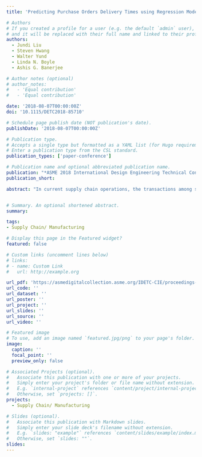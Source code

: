```yaml
---
title: 'Predicting Purchase Orders Delivery Times using Regression Models with Dimension Reduction'

# Authors
# If you created a profile for a user (e.g. the default `admin` user), write the username (folder name) here
# and it will be replaced with their full name and linked to their profile.
authors:
  - Jundi Liu
  - Steven Hwang
  - Walter Yund
  - Linda N. Boyle
  - Ashis G. Banerjee

# Author notes (optional)
# author_notes:
#   - 'Equal contribution'
#   - 'Equal contribution'

date: '2018-08-07T00:00:00Z'
doi: '10.1115/DETC2018-85710'

# Schedule page publish date (NOT publication's date).
publishDate: '2018-08-07T00:00:00Z'

# Publication type.
# Accepts a single type but formatted as a YAML list (for Hugo requirements).
# Enter a publication type from the CSL standard.
publication_types: ['paper-conference']

# Publication name and optional abbreviated publication name.
publication: "*ASME 2018 International Design Engineering Technical Conferences and Computers and Information in Engineering Conference*, 2018"
publication_short:

abstract: "In current supply chain operations, the transactions among suppliers and original equipment manufacturers (OEMs) are sometimes inefficient and unreliable due to limited information exchange and lack of knowledge about the supplier capabilities. For the OEMs, majority of downstream operations are sequential, requiring the availabilities of all the parts on time to ensure successful executions of production schedules. Therefore, accurate prediction of the delivery times of purchase orders (POs) is critical to satisfying these requirements. However, such prediction is challenging due to the suppliers’ distributed locations, time-varying capabilities and capacities, and unexpected changes in raw materials procurements. We address some of these challenges by developing supervised machine learning models in the form of Random Forests and Quantile Regression Forests that are trained on historical PO transactional data. Further, given the fact that many predictors are categorical variables, we apply a dimension reduction method to identify the most influential category levels. Results on real-world OEM data show effective performance with substantially lower prediction errors than supplier-provided delivery time estimates."


# Summary. An optional shortened abstract.
summary: 

tags: 
- Supply Chain/ Manufacturing

# Display this page in the Featured widget?
featured: false

# Custom links (uncomment lines below)
# links:
# - name: Custom Link
#   url: http://example.org

url_pdf: 'https://asmedigitalcollection.asme.org/IDETC-CIE/proceedings-abstract/IDETC-CIE2018/V01BT02A034/273583'
url_code: ''
url_dataset: ''
url_poster: ''
url_project: ''
url_slides: ''
url_source: ''
url_video: ''

# Featured image
# To use, add an image named `featured.jpg/png` to your page's folder.
image:
  caption: ''
  focal_point: ''
  preview_only: false

# Associated Projects (optional).
#   Associate this publication with one or more of your projects.
#   Simply enter your project's folder or file name without extension.
#   E.g. `internal-project` references `content/project/internal-project/index.md`.
#   Otherwise, set `projects: []`.
projects:
  - Supply Chain/ Manufacturing

# Slides (optional).
#   Associate this publication with Markdown slides.
#   Simply enter your slide deck's filename without extension.
#   E.g. `slides: "example"` references `content/slides/example/index.md`.
#   Otherwise, set `slides: ""`.
slides:
---
```

<!-- 
{{% callout note %}}
Click the _Cite_ button above to demo the feature to enable visitors to import publication metadata into their reference management software.
{{% /callout %}}

{{% callout note %}}
Create your slides in Markdown - click the _Slides_ button to check out the example.
{{% /callout %}}

Add the publication's **full text** or **supplementary notes** here. You can use rich formatting such as including [code, math, and images](https://docs.hugoblox.com/content/writing-markdown-latex/). -->
